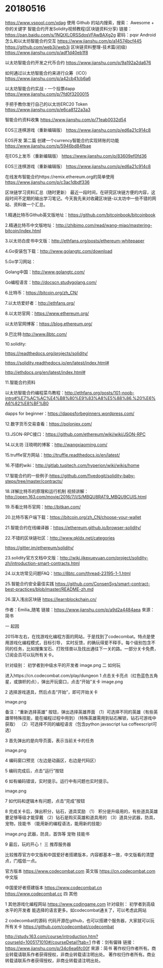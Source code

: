 # 20180516

https://www.vspool.com/xdag
使用 Github 的站内搜索，搜索： Awesome + 你的关键字
智能合约开发Solidity视频教程(区块链资料分享)
链接：https://pan.baidu.com/s/1NQtXLORSSdosVFAwBAXg2g 密码：pqsr
Android怎么和以太坊智能合约交互
https://www.jianshu.com/p/a14574bcf445
https://github.com/web3j/web3j
区块链资料整理-技术篇(初级)
https://www.jianshu.com/p/adf1d40eb1f8

以太坊智能合约开发之代币合约
https://www.jianshu.com/p/9a192a2da676

如何通过以太坊智能合约来进行众筹（ICO）
https://www.jianshu.com/p/a42cb41cb6a6

以太坊智能合约实战 - 一个投票dapp
https://www.jianshu.com/p/7fd0f3200015

手把手教你发行自己的以太坊ERC20 Token
https://www.jianshu.com/p/e6ca8122a3a3

智能合约资料收集
https://www.jianshu.com/p/71eab0032d54

EOS三连棋游戏（重新编辑版）
https://www.jianshu.com/p/ed6a21c914c8

EOS开发 第二篇 创建一个currency智能合约实现转账的功能
https://www.jianshu.com/p/5946bd84fbae

在EOS上发币（重新编辑版）
https://www.jianshu.com/p/83609ef0fd36

EOS三连棋游戏（重新编辑版）
https://www.jianshu.com/p/ed6a21c914c8

在线发布智能合约https://remix.ethereum.org的简单使用
https://www.jianshu.com/p/c3ac1dbdf336

区块链学习资料汇总（随时更新）
最近一段时间，在研究区块链方便的内容，这段时间不定期的输出学习笔记。今天我先来对收藏区块链-以太坊中一些不错的网站、资料做一个汇总。

1.精通比特币Github英文版地址：https://github.com/bitcoinbook/bitcoinbook

2.精通比特币中文版地址：http://zhibimo.com/read/wang-miao/mastering-bitcoin/index.html

3.以太坊白皮书中文版：http://ethfans.org/posts/ethereum-whitepaper

4.Go安装包下载：http://www.golangtc.com/download

5.Go学习网站：

Golang中国：http://www.golangtc.com/

Go编程语言：http://docscn.studygolang.com/

6.比特币：https://bitcoin.org/zh_CN/

7.以太坊爱好者：http://ethfans.org/

8.以太坊官网：https://www.ethereum.org/

以太坊官网博客：https://blog.ethereum.org/

9.巴比特:http://www.8btc.com/

10.solidity:

https://readthedocs.org/projects/solidity/

https://solidity.readthedocs.io/en/latest/index.html#

http://ethdocs.org/en/latest/index.html#

11.智能合约资料

以太坊智能合约编程菜鸟教程：http://ethfans.org/posts/101-noob-intro#%E7%AC%AC%E4%B8%80%E9%83%A8%E5%88%86.%20%E6%A6%82%E8%BF%B0

dapps for beginner：https://dappsforbeginners.wordpress.com/

12.数字货币交易查看：https://poloniex.com/

13.JSON-RPC接口：https://github.com/ethereum/wiki/wiki/JSON-RPC

14.以太坊 汪晓明的博客：http://wangxiaoming.com/

15.truffle官方网站：http://truffle.readthedocs.io/en/latest/

16.不错的wiki：http://gitlab.tuqitech.com/hyperion/wiki/wikis/home

17.智能合约的一些例子:https://github.com/fivedogit/solidity-baby-steps/tree/master/contracts/

18.详解比特币的原理和运行机制 视频讲解：http://open.163.com/movie/2016/7/I/S/MBQU8RAT9_MBQU9CUIS.html

19.币看比特币官网：http://bitkan.com/

20.比特币客户端下载：https://bitcoin.org/zh_CN/choose-your-wallet

21.智能合约在线编译器：https://ethereum.github.io/browser-solidity/

22.不错的区块链社区：http://www.qkldx.net/categories

https://gitter.im/ethereum/solidity/

23.solidity官方文档中文版：http://wiki.jikexueyuan.com/project/solidity-zh/introduction-smart-contracts.html

24.以太坊常见问题FAQ：http://8btc.com/thread-23195-1-1.html

25.智能合约安全最佳实践 https://github.com/ConsenSys/smart-contract-best-practices/blob/master/README-zh.md

26.深入浅出区块链 https://learnblockchain.cn/

作者：Emilia_随笔
链接：https://www.jianshu.com/p/a9d2a4484aea
來源：简书

一 起因

2015年左右，在找游戏化编程方面的网站，于是找到了codecombat。特点是使用游戏化编程模式，目标引导， 实时反馈，的确玩得爱不释手。每个级别包含不同的任务，比如搜集宝石、打败怪兽以及找出通往下一关的路。一部分关卡免费，订阅会员可以玩所有关卡。

针对级别： 初学者到中级水平的开发者
image.png
二 如何玩

进入https://cn.codecombat.com/play/dungeon
1 点击关卡亮点（红色蓝色五角星，或旗帜的点），弹出开玩窗口，点击“开始”关卡
image.png

2 选择游戏道具，然后点击“开始”，即可开始关卡

image.png

备注：“重新选择英雄” 按钮，弹出选择英雄界面
（1）可选择不同的英雄（有些英雄带特殊技能，能在编程过程中用到）（特殊英雄需用到钻石解锁，钻石可游戏中获取）
（2）可选择不同的编程语言（包含python javascript lua coffeescript可选）

3 首先弹出的是向导页面，表示当前关卡的任务

image.png

4 编码窗口预览（左边是动画区，右边是代码区）

5 编码完成后，点击“运行”按钮

6 如有编码错误，实时提示。运行中有问题也实时提示。

image.png

7 如代码和逻辑木有问题，点击“完成”按钮

8 完成关卡后，弹出积分，钻石，道具奖励
（1） 积分是升级用的，有些道具英雄要足够等级才能穿戴
（2）钻石是购买英雄和道具用的
（3）道具分武器，防具，宠物，技能书
（能用新的编程语法，能用新的技能）

image.png
武器，防具，首饰等
宠物
技能书

9 最后，玩的开心！
三 推荐服务器

比较推荐官方中文版和中国爱好者搭建版本，内容都基本一致，中文版看的清楚点，门槛低一点。

官方版本
https://www.codecombat.com 英文版
https://cn.codecombat.com 中文版

中国爱好者搭建版本
https://www.codecombat.cn
https://www.codecombat.cc
四 其他

1 其他游戏化编程网站
https://www.codingame.com
针对级别： 初学者到高级水平的开发者
能选择的语言更多。如codecombat通关了，可以考虑此网站

2 codecombat的源码
代码开源在github，也可以搭建个服务器，大家就可以玩所有关卡
https://github.com/codecombat/codecombat

http://study.163.com/course/introduction.htm?courseId=1005171010#/courseDetail?tab=1
作者：剑有偏锋
链接：https://www.jianshu.com/p/34c6ea6fc00f
來源：简书
著作权归作者所有。商业转载请联系作者获得授权，非商业转载请注明出处。
著作权归作者所有。商业转载请联系作者获得授权，非商业转载请注明出处。
